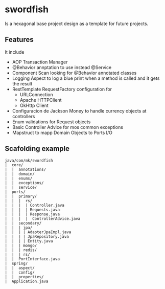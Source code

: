 # swordfish
Is a hexagonal base project design as a template for future projects.

## Features
It include
- AOP Transaction Manager
- @Behavior annptation to use instead @Service
- Component Scan looking for @Behavior annotated classes
- Logging Aspect to log a blue print when a method is called and it gets the result
- RestTemplate RequestFactory configuration for
  - URLConnection
  - Apache HTTPClient
  - OkHttp Client
- Configuracion de Jackson Money to handle currency objects at controllers
- Enum validations for Request objects 
- Basic Controller Advice for mos common exceptions
- Mapstruct to mapp Domain Objects to Ports I/O

## Scafolding example

```
java/com/mk/swordfish
|  core/
|  |  annotations/
|  |  domain/
|  |  enums/
|  |  exceptions/
|  |  service/
|  ports/
|  |  primary/
|  |  |  rs/
|  |  |  | Controller.java
|  |  |  | Requests.java
|  |  |  | Response.java
|  |  |  |  ControllerAdvice.java
|  |  secondary/
|  |  | jpa/
|  |  | | AdapterJpaImpl.java
|  |  | | JpaRepository.java
|  |  | | Entity.java
|  |  | mongo/
|  |  | redis/
|  |  | rs/
|  |  PortInterface.java
|  spring/
|  |  aspect/
|  |  config/
|  |  properties/
|  Application.java
```
